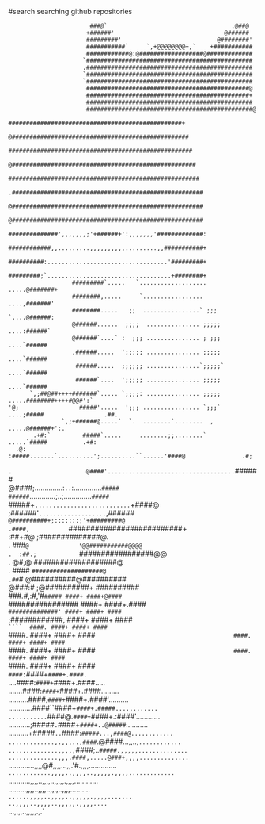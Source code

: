 #search
searching github repositories
                                                                                                    
                           ###@`                                   .@##@                            
                          +######'                               @######                            
                          #########'                           @########'                           
                          ###########`     `,+@@@@@@@@+,`    +###########                           
                          ############@:@##################@#############                           
                         `###############################################                           
                         .###############################################                           
                         `###############################################                           
                         `###############################################                           
                          ##############################################@                           
                          ##############################################+                           
                          ###############################################                           
                          ###############################################@                          
                         #################################################+                         
                        @##################################################                         
                        ####################################################                        
                       @####################################################                        
                       ######################################################                       
                      .######################################################                       
                      @######################################################                       
                      @######################################################                       
                      ##############',,,,,,,;'+######+':,,,,,,,'#############:                      
                      ############,,.........,,,,,,,,,,.........,,###########+                      
                      ##########:..................................'#########+                      
                      #########;`...................................+########+                      
                      #########`.....   `...................    .....@#######+                      
                      ########,.....     `.................      ....,#######'                      
                      ########.....   ;;  ................` ;;;  `....@######:                      
                      @######......  ;;;;  ............... ;;;;;  ....:######`                      
                      @######`....` :  ;;; ............... ; ;;;  ....`######                       
                      ,######.....  ';;;;; ............... ;;;;;  ....`######                       
                       ######.....  ;;;;;; ...............`;;;;;` ....`######                       
                       ######`....  ';;;;; ............... ;;;;;  ....`######                       
          `,;##@##++++#######`..... `;;;;: ............... ;;;;;  .....########++++#@@#':`          
    '@;                 #####'.....  ';;; ................ `;;;`  ....;#####                 .##.   
                   `,;+######@.....`  `.  ........`........  ,   .....@######+':.                   
           .+#:`         #####`.....     ........;;........`    .....`#####          .+#:           
      .@:                :#####.......`..........';..........``......'####@                .#;      
   `.                     @####'....................................`#####                      #   
                           @####;..............:`..`:..............`#####                           
                            ######`.............;..;..............`#####                            
                             `#####+`...........................`+####@                             
                               ;######'``...................``,######`                              
                     `           `@##########+;:::::::;'+#########@                                 
                   .####,           `##########################+                                    
                    :##+#@                ;##############@.                                         
                    . ###`@              '@@###########@@@@                                         
                    .  :##.;            `#################@@                                        
                    .   @#,@            ###################@                                        
                    .    ####          `####################@                                       
                         .##`#         @##########@##########                                       
                          @###:#     ;@##########+ ##########                                       
                           ###.#,:#,'#`##### ####+ ####+@####                                       
                           `################ ####+ ####+.####`                                      
                             ##############' ####+ ####+ ####`                                      
                              ;############, ####+ ####+ ####`                                      
                                 ````  ####. ####+ ####+ ####`                                      
                                       ####. ####+ ####+ ####`                                      
                                       ####. ####+ ####+ ####`                                      
                                       ####. ####+ ####+ ####`                                      
                                       ####. ####+ ####+ ####`                                      
                                       ####. ####+ ####+ ####`                                      
                                       ####:`####+`####+.####.                                      
                                  `....####:`####+`####+.####.....`                                 
                               `.......####:`####+`####+.####.........                              
                             ..........####,`####+`####+.####'..........                            
                           ............####``####+`####+.#####............                          
                          ...........`####@.`####+`####+.:####'............                         
                         ...........;#####`.`####+`####+..@#####`...........                        
                         ..........+#####`..`####:`#####...,####@............                       
                        .............,.,,,..,####`.@####...,,..,`............                       
                        ..............,,,,,`####;..`#####.,,,,,..............                       
                         ..............,,,.####,.....@###+,,,,..............                        
                         `.............,,,,@#,,,,...,,.'#.,,,,..............                        
                          `............,,,,..,,,,..,,,,,.,,,,.............`                         
                            ...........,,,,..,,,,..,,,,,.,,,,............                           
                              .........,,,,..,,,,..,,,,,.,,,,..........                             
                                `......,,,,..,,,,..,,,,,.,,,,.......`                               
                                    `..,,,,..,,,,..,,,,,.,,,,....                                   
                                         `...,,,,..,,,,,.,.`                                        
